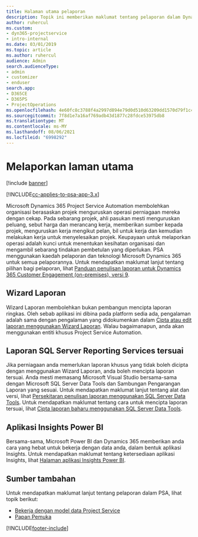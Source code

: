 ```yaml
---
title: Halaman utama pelaporan
description: Topik ini memberikan maklumat tentang pelaporan dalam Dynamics 365 Project Service Automation.
author: ruhercul
ms.custom:
- dyn365-projectservice
- intro-internal
ms.date: 03/01/2019
ms.topic: article
ms.author: ruhercul
audience: Admin
search.audienceType:
- admin
- customizer
- enduser
search.app:
- D365CE
- D365PS
- ProjectOperations
ms.openlocfilehash: 4e60fc8c3788f4a2997d894e79d0d510d63209dd1570d79f1c43c2814d8ab819
ms.sourcegitcommit: 7f8d1e7a16af769adb43d1877c28fdce53975db8
ms.translationtype: MT
ms.contentlocale: ms-MY
ms.lasthandoff: 08/06/2021
ms.locfileid: "6998292"
---
```

# <a name="reporting-home-page"></a>Melaporkan laman utama

[!include [banner](../includes/psa-now-project-operations.md)]

[!INCLUDE[cc-applies-to-psa-app-3.x](../includes/cc-applies-to-psa-app-3x.md)]

Microsoft Dynamics 365 Project Service Automation membolehkan organisasi berasaskan projek menguruskan operasi perniagaan mereka dengan cekap. Pada sebarang projek, ahli pasukan mesti menguruskan peluang, sebut harga dan merancang kerja, memberikan sumber kepada projek, menguruskan kerja mengikut pelan, bil untuk kerja dan kemudian melakukan kerja untuk menyelesaikan projek. Keupayaan untuk melaporkan operasi adalah kunci untuk menentukan kesihatan organisasi dan mengambil sebarang tindakan pembetulan yang diperlukan. PSA menggunakan kaedah pelaporan dan teknologi Microsoft Dynamics 365 untuk semua pelaporannya. Untuk mendapatkan maklumat lanjut tentang pilihan bagi pelaporan, lihat [Panduan penulisan laporan untuk Dynamics 365 Customer Engagement (on-premises), versi 9](/dynamics365/customerengagement/on-premises/analytics/reporting-analytics-with-dynamics-365).

## <a name="report-wizard"></a>Wizard Laporan

Wizard Laporan membolehkan bukan pembangun mencipta laporan ringkas. Oleh sebab aplikasi ini dibina pada platform sedia ada, pengalaman adalah sama dengan pengalaman yang didokumenkan dalam [Cipta atau edit laporan menggunakan Wizard Laporan](/dynamics365/customerengagement/on-premises/basics/create-edit-copy-report-wizard). Walau bagaimanapun, anda akan menggunakan entiti khusus Project Service Automation.

## <a name="custom-sql-server-reporting-services-reports"></a>Laporan SQL Server Reporting Services tersuai

Jika perniagaan anda memerlukan laporan khusus yang tidak boleh dicipta dengan menggunakan Wizard Laporan, anda boleh mencipta laporan tersuai. Anda mesti memasang Microsoft Visual Studio bersama-sama dengan Microsoft SQL Server Data Tools dan Sambungan Pengarangan Laporan yang sesuai. Untuk mendapatkan maklumat lanjut tentang alat dan versi, lihat [Persekitaran penulisan laporan menggunakan SQL Server Data Tools](/dynamics365/customerengagement/on-premises/analytics/report-writing-environment-using-sql-server-data-tools). Untuk mendapatkan maklumat tentang cara untuk mencipta laporan tersuai, lihat [Cipta laporan baharu menggunakan SQL Server Data Tools](/dynamics365/customerengagement/on-premises/analytics/create-a-new-report-using-sql-server-data-tools).

## <a name="power-bi-insights-apps"></a>Aplikasi Insights Power BI

Bersama-sama, Microsoft Power BI dan Dynamics 365 memberikan anda cara yang hebat untuk bekerja dengan data anda, dalam bentuk aplikasi Insights. Untuk mendapatkan maklumat tentang ketersediaan aplikasi Insights, lihat [Halaman aplikasi Insights Power BI](https://powerbi.microsoft.com/power-bi-insights-apps/).


## <a name="additional-resources"></a>Sumber tambahan
Untuk mendapatkan maklumat lanjut tentang pelaporan dalam PSA, lihat topik berikut:

- [Bekerja dengan model data Project Service](reports-working-project-service-data-model.md)
- [Papan Pemuka](reports-dashboards.md)



[!INCLUDE[footer-include](../includes/footer-banner.md)]